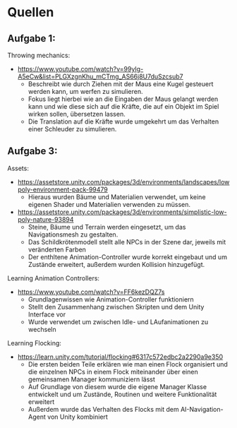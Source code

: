 # Quellen
## Aufgabe 1:
Throwing mechanics:
- https://www.youtube.com/watch?v=99yIg-A5eCw&list=PLGXzgnKhu_mCTmg_AS66j8U7duSzcsub7
    - Beschreibt wie durch Ziehen mit der Maus eine Kugel gesteuert werden kann, um werfen zu simulieren. 
    - Fokus liegt hierbei wie an die Eingaben der Maus gelangt werden kann und wie diese sich auf die Kräfte, die auf ein Objekt im Spiel wirken sollen, übersetzen lassen.
    - Die Translation auf die Kräfte wurde umgekehrt um das Verhalten einer Schleuder zu simulieren.

## Aufgabe 3:
Assets:
- https://assetstore.unity.com/packages/3d/environments/landscapes/lowpoly-environment-pack-99479
    - Hieraus wurden Bäume und Materialien verwendet, um keine eigenen Shader und Materialien verwenden zu müssen.
- https://assetstore.unity.com/packages/3d/environments/simplistic-low-poly-nature-93894
    - Steine, Bäume und Terrain werden eingesetzt, um das Navigationsmesh zu gestalten. 
    - Das Schildkrötenmodell stellt alle NPCs in der Szene dar, jeweils mit veränderten Farben
    - Der enthltene Animation-Controller wurde korrekt eingebaut und um Zustände erweitert, außerdem wurden Kollision hinzugefügt.

Learning Animation Controllers:
- https://www.youtube.com/watch?v=FF6kezDQZ7s
    - Grundlagenwissen wie Animation-Controller funktioniern
    - Stellt den Zusammenhang zwischen Skripten und dem Unity Interface vor
    - Wurde verwendet um zwischen Idle- und LAufanimationen zu wechseln

Learning Flocking:
- https://learn.unity.com/tutorial/flocking#6317c572edbc2a2290a9e350
    - Die ersten beiden Teile erklären wie man einen Flock organisiert und die einzelnen NPCs in einem Flock miteinander über einen gemeinsamen Manager kommuniziern lässt
    - Auf Grundlage von diesem wurde die eigene Manager Klasse entwickelt und um Zustände, Routinen und weitere Funktionalität erweitert
    - Außerdem wurde das Verhalten des Flocks mit dem AI-Navigation-Agent von Unity kombiniert
